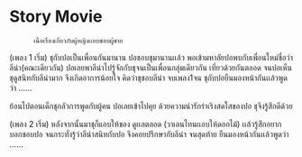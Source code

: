 # Story Movie

          เนื้อเรื่องเกี่ยวกับผู้หญิงเเอบชอบผู้ชาย 
          
   (เพลง 1 เริ่ม)
   ชุกับปอเป็นเพื่อนกันมานาน ปอชอบชุมานานเเล้ว พอเข้ามหาลัยปอพบกับเพื่อนใหม่ชื่อว่าลีน่า(คณะเดียวกัน) 
ปอเลยพาลีน่าไปรู้จักกับชุจนเป็นเพื่อนกลุ่มเดียวกัน เที่ยวด้วยกันตลอด จนปอเห็นชุดูสนิทกับลีน่ามาก 
จึงเกิดอาการน้อยใจ คิดว่าชุชอบลีน่า จบเพลง1จน ชุกับปอยืนมองหน้ากันเเล้วพูดว่า ......

   ย้อนไปตอนเด็กชุกลัวการพูดกับผู้คน ปอเลยเข้าไปคุย ด้วยความน่ารักร่าเริงสดใสของปอ ชุจึงรู้สึกดีด้วย
   
   (เพลง 2 เริ่ม)
   หลังจากนั้นมาชุก็แอบให้ของ ดูเเลตลอด (วาเลนไทนเเอบให้ดอกไม้)
เเล้วรู้สึกอยากบอกชอบปอ จนกระทั่งรู้ว่าลีน่าสนิทกับปอ จึงคอยปรึกษากับลีน่า จนสุดท้าย ยืนมองหน้ากันเเล้วพูดว่า ......
